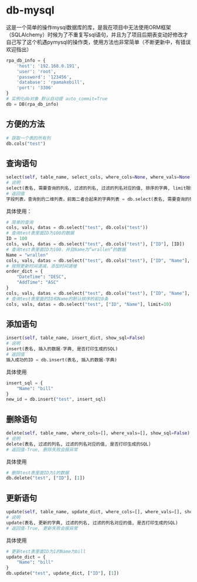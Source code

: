 # db-mysql

这是一个简单的操作mysql数据库的库，是我在项目中无法使用ORM框架（SQLAlchemy）时候为了不重复写sql语句，并且为了项目后期表变动好修改才自己写了这个机遇pymysql的操作类，使用方法也非常简单（不断更新中，有错误欢迎指出）

```python
rpa_db_info = {
    'host': '192.168.0.191',
    'user': 'root',
    'password': '123456',
    'database': 'rpamakebill',
    'port': '3306'
}
# 实例化db对象 默认自动提 auto_commit=True
db = DB(rpa_db_info)
```

## 方便的方法

```python
# 获取一个表的所有列
db.cols("test")
```

## 查询语句

```python
select(self, table_name, select_cols, where_cols=None, where_vals=None, order_dict=None, limit=None, show_sql=False)
# 说明
select(表名, 需要查询的列名, 过滤的列名, 过滤的列名对应的值, 排序的字典, limit限制数量，是否打印生成的SQL)
# 返回值
字段列表，查询到的二维列表，前面二者合起来的字典列表 = db.select(表名, 需要查询的列名)
```

具体使用：

```python
# 简单的查询
cols, vals, datas = db.select("test", db.cols("test"))
# 查询test表里面ID为100的数据
ID = 100
cols, vals, datas = db.select("test", db.cols("test"), ["ID"], [ID])
# 查询test表里面ID为100，并且Name为“wrallen”的数据
Name = "wrallen"
cols, vals, datas = db.select("test", db.cols("test"), ["ID", "Name"], [ID, Name])
# 按照更新时间递减，添加时间递增
order_dict = {
    "DateTime": "DESC",
    "AddTime": "ASC"
}
cols, vals, datas = db.select("test", db.cols("test"), ["ID", "Name"], [ID, Name], order_dict)
# 查询test表里面的ID和Name的默认排序的前10条
cols, vals, datas = db.select("test", ["ID", "Name"], limit=10)
```

## 添加语句

```python
insert(self, table_name, insert_dict, show_sql=False)
# 说明
insert(表名, 插入的数据-字典, 是否打印生成的SQL)
# 返回值
插入成功的ID = db.insert(表名, 插入的数据-字典)
```

具体使用

```python
insert_sql = {
    "Name": "bill"
}
new_id = db.insert("test", insert_sql)
```

## 删除语句

```python
delete(self, table_name, where_cols=[], where_vals=[], show_sql=False)
# 说明
delete(表名, 过滤的列名, 过滤的列名对应的值, 是否打印生成的SQL)
# 返回值-True, 删除失败会报异常
```

具体使用

```python
# 删除test表里面ID为1的数据
db.delete("test", ["ID"], [1])
```

## 更新语句

```python
update(self, table_name, update_dict, where_cols=[], where_vals=[], show_sql=False)
# 说明
update(表名, 更新的字典, 过滤的列名, 过滤的列名对应的值, 是否打印生成的SQL)
# 返回值-True, 更新失败会报异常
```

具体使用

```python
# 更新test表里面ID为1的Name为bill
update_dict = {
    "Name": "bill"
}
db.update("test", update_dict, ["ID"], [1])
```





